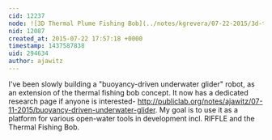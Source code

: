 ```yaml
---
cid: 12237
node: ![3D Thermal Plume Fishing Bob](../notes/kgrevera/07-22-2015/3d-thermal-plume-fishing-bob)
nid: 12087
created_at: 2015-07-22 17:57:18 +0000
timestamp: 1437587838
uid: 294634
author: ajawitz
---
```


I've been slowly building a "buoyancy-driven underwater glider" robot, as an extension of the thermal fishing bob concept.  It now has a dedicated research page if anyone is interested- http://publiclab.org/notes/ajawitz/07-11-2015/buoyancy-driven-underwater-glider.
  My goal is to use it as a platform for various open-water tools in development incl. RIFFLE and the Thermal Fishing Bob.